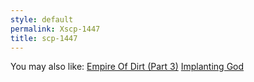 ```yaml
---
style: default
permalink: Xscp-1447
title: scp-1447
---
```

You may also like:
[Empire Of Dirt (Part 3)](http://scp-wiki.net/empire-of-dirt-part-3)
[Implanting God](http://scp-wiki.net/implanting-god)